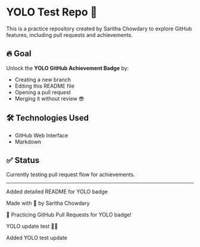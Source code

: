 # YOLO Test Repo 🎯

This is a practice repository created by Saritha Chowdary to explore GitHub features, including pull requests and achievements.

## 🔥 Goal

Unlock the **YOLO GitHub Achievement Badge** by:

- Creating a new branch
- Editing this README file
- Opening a pull request
- Merging it without review 😎

## 🛠️ Technologies Used

- GitHub Web Interface
- Markdown

## ✅ Status

Currently testing pull request flow for achievements.

---

Added detailed README for YOLO badge


Made with 💖 by Saritha Chowdary

🎉 Practicing GitHub Pull Requests for YOLO badge!



YOLO update test 🚀✨


Added YOLO test update
